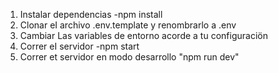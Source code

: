 1.	Instalar dependencias -npm install
2.	Clonar eI archivo .env.template  y renombrarlo a	.env	
3.	Cambiar Las variables de entorno acorde a tu configuraciön	
4.	Correr eI servidor -npm start	
5.	Correr et servidor en modo desarrollo "npm run dev"	
